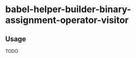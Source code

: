 babel-helper-builder-binary-assignment-operator-visitor
=======================================================

Usage
-----

TODO
